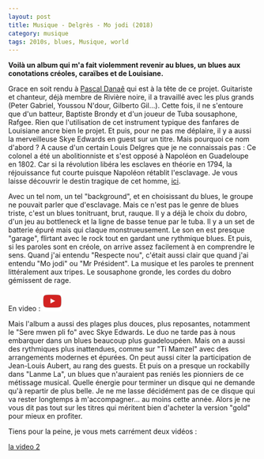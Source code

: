 ```yaml
---
layout: post
title: Musique - Delgrès - Mo jodi (2018)
category: musique
tags: 2010s, blues, Musique, world
---
```

**Voilà un album qui m'a fait violemment revenir au blues, un blues aux conotations créoles, caraïbes et de Louisiane.**

Grace en soit rendu à <a href="https://fr.wikipedia.org/wiki/Pascal_Danaë">Pascal Danaê</a> qui est à la tête de ce projet. Guitariste et chanteur, déjà membre de Rivière noire, il a travaillé avec les plus grands (Peter Gabriel, Youssou N'dour, Gilberto Gil...). Cette fois, il ne s'entoure que d'un batteur, Baptiste Brondy et d'un joueur de Tuba sousaphone, Rafgee. Rien que l'utilisation de cet instrument typique des fanfares de Louisiane ancre bien le projet. Et puis, pour ne pas me déplaire, il y a aussi la merveilleuse Skye Edwards en guest sur un titre. Mais pourquoi ce nom d'abord ? A cause d'un certain Louis Delgres que je ne connaissais pas : Ce colonel a été un abolitionniste et s'est opposé à Napoléon en Guadeloupe en 1802. Car si la révolution libéra les esclaves en théorie en 1794, la réjouissance fut courte puisque Napoléon rétablit l'esclavage. Je vous laisse découvrir le destin tragique de cet homme, <a href="https://fr.wikipedia.org/wiki/Louis_Delgrès">ici</a>. 

Avec un tel nom, un tel "background", et en choisissant du blues, le groupe ne pouvait parler que d'esclavage. Mais ce n'est pas le genre de blues triste, c'est un blues tonitruant, brut, rauque. Il y a déjà le choix du dobro, d'un jeu au bottleneck et la ligne de basse tenue par le tuba. Il y a un set de batterie épuré mais qui claque monstrueusement. Le son en est presque "garage", flirtant avec le rock tout en gardant une rythmique blues. Et puis, si les paroles sont en créole, on arrive assez facilement à en comprendre le sens. Quand j'ai entendu "Respecte nou", c'était aussi clair que quand j'ai entendu "Mo jodi" ou "Mr Président". La musique et les paroles te prennent littéralement aux tripes. Le sousaphone gronde, les cordes du dobro gémissent de rage. 

En video : [![video](/images/youtube.png)](https://www.youtube.com/watch?v=CaJmcRsCI5Y)

Mais l'album a aussi des plages plus douces, plus reposantes, notamment le "Sere mwen pli fo" avec Skye Edwards. Le duo ne tarde pas à nous embarquer dans un blues beaucoup plus guadeloupéen. Mais on a aussi des rythmiques plus inattendues, comme sur "Ti Mamzel" avec des arrangements modernes et épurées. On peut aussi citer la participation de Jean-Louis Aubert, au rang des guests. Et puis on a presque un rockabilly dans "Lanme La", un blues que n'auraient pas reniés les pionniers de ce métissage musical. Quelle énergie pour terminer un disque qui ne demande qu'à repartir de plus belle. Je ne me lasse décidément pas de ce disque qui va rester longtemps à m'accompagner... au moins cette année. Alors je ne vous dit pas tout sur les titres qui méritent bien d'acheter la version "gold" pour mieux en profiter. 

Tiens pour la peine, je vous mets carrément deux vidéos : 

[la video 2](https://www.youtube.com/watch?v=UTvw3OWvpIs)
